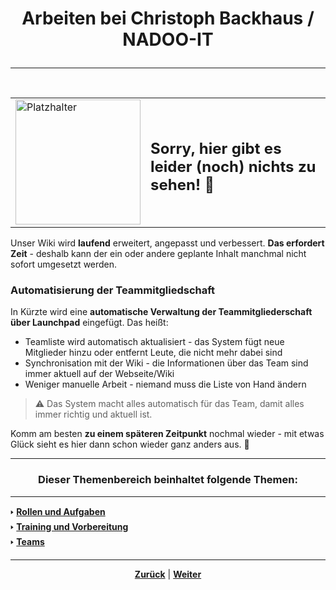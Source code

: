 # <p align="center">Arbeiten bei Christoph Backhaus / NADOO-IT</p>

---
<br>
<div align="center">
  <table>
    <tr>
      <td>
        <img src="https://github.com/user-attachments/assets/69b70f12-916c-4167-8920-c6055f5903d5" alt="Platzhalter" width="200">
      </td>
      <td>
        <h2>Sorry, hier gibt es leider (noch) nichts zu sehen! 👀</h2>
      </td>
    </tr>
  </table>
</div>

Unser Wiki wird **laufend** erweitert, angepasst und verbessert. **Das erfordert Zeit** - deshalb kann der ein oder andere geplante Inhalt manchmal nicht sofort umgesetzt werden.

### Automatisierung der Teammitgliedschaft 

In Kürzte wird eine **automatische Verwaltung der Teammitgliederschaft über Launchpad** eingefügt. Das heißt:

- Teamliste wird automatisch aktualisiert - das System fügt neue Mitglieder hinzu oder entfernt Leute, die nicht mehr dabei sind
- Synchronisation mit der Wiki - die Informationen über das Team sind immer aktuell auf der Webseite/Wiki
- Weniger manuelle Arbeit - niemand muss die Liste von Hand ändern

> ⚠ Das System macht alles automatisch für das Team, damit alles immer richtig und aktuell ist.


Komm am besten **zu einem späteren Zeitpunkt** nochmal wieder - mit etwas Glück sieht es hier dann schon wieder ganz anders aus. 🚀

---

### <p align="center">Dieser Themenbereich beinhaltet folgende Themen:</p>

---

🢒 [**Rollen und Aufgaben**](/docs/02-arbeiten_bei_nadoo/01-rollen_und_aufgaben/README.md) </br>
🢒 [**Training und Vorbereitung**](/docs/02-arbeiten_bei_nadoo/02-training_und_vorbereitung/README.md) </br>
🢒 [**Teams**](/docs/02-arbeiten_bei_nadoo/03-teams/README.md)</br>

---

<p align="center"><a href="/docs/01-organisation/08-firmenphilosophie/03-kaizen/README.md"><strong>Zurück</strong></a> | 
<a href="/docs/03-meetings/01-allgemein/README.md"><strong>Weiter</strong></a>
</p>
